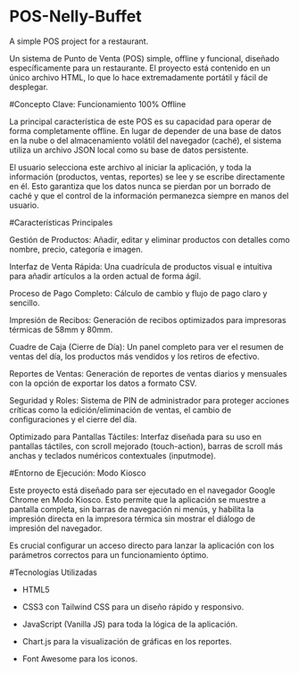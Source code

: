 
# POS-Nelly-Buffet

A simple POS project for a restaurant.

Un sistema de Punto de Venta (POS) simple, offline y funcional, diseñado específicamente para un restaurante. El proyecto está contenido en un único archivo HTML, lo que lo hace extremadamente portátil y fácil de desplegar.

#Concepto Clave: Funcionamiento 100% Offline

La principal característica de este POS es su capacidad para operar de forma completamente offline. En lugar de depender de una base de datos en la nube o del almacenamiento volátil del navegador (caché), el sistema utiliza un archivo JSON local como su base de datos persistente.

El usuario selecciona este archivo al iniciar la aplicación, y toda la información (productos, ventas, reportes) se lee y se escribe directamente en él. Esto garantiza que los datos nunca se pierdan por un borrado de caché y que el control de la información permanezca siempre en manos del usuario.

#Características Principales

Gestión de Productos: Añadir, editar y eliminar productos con detalles como nombre, precio, categoría e imagen.

Interfaz de Venta Rápida: Una cuadrícula de productos visual e intuitiva para añadir artículos a la orden actual de forma ágil.

Proceso de Pago Completo: Cálculo de cambio y flujo de pago claro y sencillo.

Impresión de Recibos: Generación de recibos optimizados para impresoras térmicas de 58mm y 80mm.

Cuadre de Caja (Cierre de Día): Un panel completo para ver el resumen de ventas del día, los productos más vendidos y los retiros de efectivo.

Reportes de Ventas: Generación de reportes de ventas diarios y mensuales con la opción de exportar los datos a formato CSV.

Seguridad y Roles: Sistema de PIN de administrador para proteger acciones críticas como la edición/eliminación de ventas, el cambio de configuraciones y el cierre del día.

Optimizado para Pantallas Táctiles: Interfaz diseñada para su uso en pantallas táctiles, con scroll mejorado (touch-action), barras de scroll más anchas y teclados numéricos contextuales (inputmode).

#Entorno de Ejecución: Modo Kiosco

Este proyecto está diseñado para ser ejecutado en el navegador Google Chrome en Modo Kiosco. Esto permite que la aplicación se muestre a pantalla completa, sin barras de navegación ni menús, y habilita la impresión directa en la impresora térmica sin mostrar el diálogo de impresión del navegador.

Es crucial configurar un acceso directo para lanzar la aplicación con los parámetros correctos para un funcionamiento óptimo.

#Tecnologías Utilizadas

*   HTML5
    
*   CSS3 con Tailwind CSS para un diseño rápido y responsivo.
    
*   JavaScript (Vanilla JS) para toda la lógica de la aplicación.
    
*   Chart.js para la visualización de gráficas en los reportes.
    
*   Font Awesome para los iconos.
